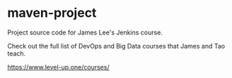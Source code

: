 # maven-project
Project source code for James Lee's Jenkins course.

Check out the full list of DevOps and Big Data courses that James and Tao teach.

https://www.level-up.one/courses/
